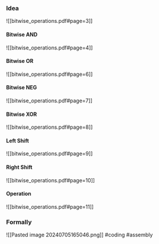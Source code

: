 ### Idea
![[bitwise_operations.pdf#page=3]]
#### Bitwise AND
![[bitwise_operations.pdf#page=4]]
#### Bitwise OR 
![[bitwise_operations.pdf#page=6]]
#### Bitwise NEG 
![[bitwise_operations.pdf#page=7]]
#### Bitwise XOR
![[bitwise_operations.pdf#page=8]]
#### Left Shift 
![[bitwise_operations.pdf#page=9]]
#### Right Shift
![[bitwise_operations.pdf#page=10]]
#### Operation
![[bitwise_operations.pdf#page=11]]
### Formally
![[Pasted image 20240705165046.png]]
#coding #assembly






